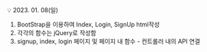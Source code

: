 <aside>
💡 2023. 01. 08(일)

</aside>

1. BootStrap을 이용하여 Index, Login, SignUp html작성
2. 각각의 함수는 jQuery로 작성함
3. signup, index, login 페이지 및 페이지 내 함수 - 컨트롤러 내의 API 연결